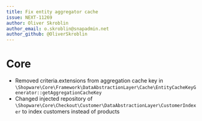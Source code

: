 ```yaml
---
title: Fix entity aggregator cache
issue: NEXT-11269
author: Oliver Skroblin
author_email: o.skroblin@snapadmin.net 
author_github: @OliverSkroblin
---
```

# Core
* Removed criteria.extensions from aggregation cache key in `\Shopware\Core\Framework\DataAbstractionLayer\Cache\EntityCacheKeyGenerator::getAggregationCacheKey`
* Changed injected repository of `\Shopware\Core\Checkout\Customer\DataAbstractionLayer\CustomerIndexer` to index customers instead of products  
